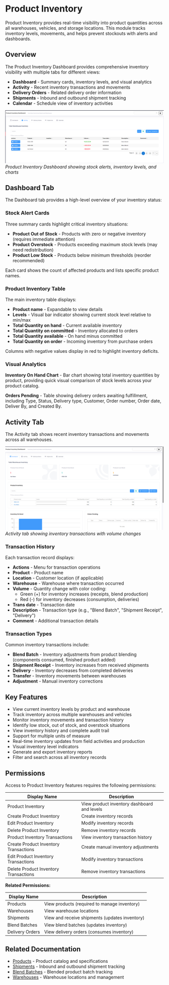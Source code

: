 # Product Inventory

Product Inventory provides real-time visibility into product quantities across all warehouses, vehicles, and storage locations. This module tracks inventory levels, movements, and helps prevent stockouts with alerts and dashboards.

## Overview

The Product Inventory Dashboard provides comprehensive inventory visibility with multiple tabs for different views:

* **Dashboard** - Summary cards, inventory levels, and visual analytics
* **Activity** - Recent inventory transactions and movements
* **Delivery Orders** - Related delivery order information
* **Shipments** - Inbound and outbound shipment tracking
* **Calendar** - Schedule view of inventory activities

![Product Inventory Dashboard](../images/ProductInventory-Dashboard.PNG)
*Product Inventory Dashboard showing stock alerts, inventory levels, and charts*

## Dashboard Tab

The Dashboard tab provides a high-level overview of your inventory status:

### Stock Alert Cards

Three summary cards highlight critical inventory situations:

* **Product Out of Stock** - Products with zero or negative inventory (requires immediate attention)
* **Product Overstock** - Products exceeding maximum stock levels (may need redistribution)
* **Product Low Stock** - Products below minimum thresholds (reorder recommended)

Each card shows the count of affected products and lists specific product names.

### Product Inventory Table

The main inventory table displays:

* **Product name** - Expandable to view details
* **Levels** - Visual bar indicator showing current stock level relative to min/max
* **Total Quantity on hand** - Current available inventory
* **Total Quantity on committed** - Inventory allocated to orders
* **Total Quantity available** - On hand minus committed
* **Total Quantity on order** - Incoming inventory from purchase orders

Columns with negative values display in red to highlight inventory deficits.

### Visual Analytics

**Inventory On Hand Chart** - Bar chart showing total inventory quantities by product, providing quick visual comparison of stock levels across your product catalog.

**Orders Pending** - Table showing delivery orders awaiting fulfillment, including Type, Status, Delivery type, Customer, Order number, Order date, Deliver By, and Created By.

## Activity Tab

The Activity tab shows recent inventory transactions and movements across all warehouses.

![Product Inventory Activity](../images/ProductInventory-Activity-Tab.PNG)
*Activity tab showing inventory transactions with volume changes*

### Transaction History

Each transaction record displays:

* **Actions** - Menu for transaction operations
* **Product** - Product name
* **Location** - Customer location (if applicable)
* **Warehouse** - Warehouse where transaction occurred
* **Volume** - Quantity change with color coding:
  - Green (+) for inventory increases (receipts, blend production)
  - Red (-) for inventory decreases (consumption, deliveries)
* **Trans date** - Transaction date
* **Description** - Transaction type (e.g., "Blend Batch", "Shipment Receipt", "Delivery")
* **Comment** - Additional transaction details

### Transaction Types

Common inventory transactions include:

* **Blend Batch** - Inventory adjustments from product blending (components consumed, finished product added)
* **Shipment Receipt** - Inventory increases from received shipments
* **Delivery** - Inventory decreases from completed deliveries
* **Transfer** - Inventory movements between warehouses
* **Adjustment** - Manual inventory corrections

## Key Features

* View current inventory levels by product and warehouse
* Track inventory across multiple warehouses and vehicles
* Monitor inventory movements and transaction history
* Identify low stock, out of stock, and overstock situations
* View inventory history and complete audit trail
* Support for multiple units of measure
* Real-time inventory updates from field activities and production
* Visual inventory level indicators
* Generate and export inventory reports
* Filter and search across all inventory records

## Permissions

Access to Product Inventory features requires the following permissions:

| Display Name | Description |
|--------------|-------------|
| Product Inventory | View product inventory dashboard and levels |
| Create Product Inventory | Create inventory records |
| Edit Product Inventory | Modify inventory records |
| Delete Product Inventory | Remove inventory records |
| Product Inventory Transactions | View inventory transaction history |
| Create Product Inventory Transactions | Create manual inventory adjustments |
| Edit Product Inventory Transactions | Modify inventory transactions |
| Delete Product Inventory Transactions | Remove inventory transactions |

**Related Permissions:**

| Display Name | Description |
|--------------|-------------|
| Products | View products (required to manage inventory) |
| Warehouses | View warehouse locations |
| Shipments | View and receive shipments (updates inventory) |
| Blend Batches | View blend batches (updates inventory) |
| Delivery Orders | View delivery orders (consumes inventory) |

## Related Documentation

* [Products](Products.md) - Product catalog and specifications
* [Shipments](Shipments.md) - Inbound and outbound shipment tracking
* [Blend Batches](ProductBlendBatchs.md) - Blended product batch tracking
* [Warehouses](Warehouses.md) - Warehouse locations and management

